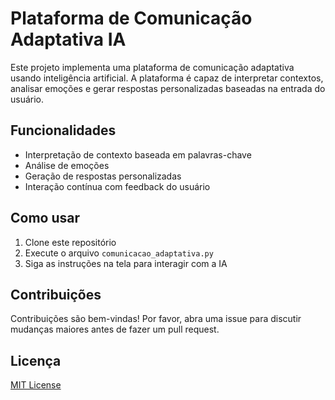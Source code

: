 # Plataforma de Comunicação Adaptativa IA

Este projeto implementa uma plataforma de comunicação adaptativa usando inteligência artificial. A plataforma é capaz de interpretar contextos, analisar emoções e gerar respostas personalizadas baseadas na entrada do usuário.

## Funcionalidades

- Interpretação de contexto baseada em palavras-chave
- Análise de emoções
- Geração de respostas personalizadas
- Interação contínua com feedback do usuário

## Como usar

1. Clone este repositório
2. Execute o arquivo `comunicacao_adaptativa.py`
3. Siga as instruções na tela para interagir com a IA

## Contribuições

Contribuições são bem-vindas! Por favor, abra uma issue para discutir mudanças maiores antes de fazer um pull request.

## Licença

[MIT License](https://opensource.org/licenses/MIT)

